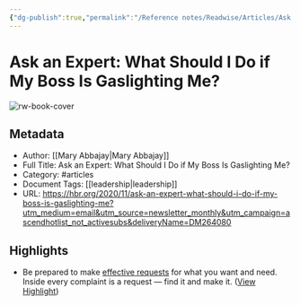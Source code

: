 ```yaml
---
{"dg-publish":true,"permalink":"/Reference notes/Readwise/Articles/Ask an Expert What Should I Do if My Boss Is Gaslighting Me/"}
---
```


# Ask an Expert: What Should I Do if My Boss Is Gaslighting Me?

![rw-book-cover](https://hbr.org/resources/images/article_assets/2020/11/Nov20_06_200011846-001.jpg)

## Metadata
- Author: [[Mary Abbajay\|Mary Abbajay]]
- Full Title: Ask an Expert: What Should I Do if My Boss Is Gaslighting Me?
- Category: #articles
- Document Tags: [[leadership\|leadership]] 
- URL: https://hbr.org/2020/11/ask-an-expert-what-should-i-do-if-my-boss-is-gaslighting-me?utm_medium=email&utm_source=newsletter_monthly&utm_campaign=ascendhotlist_not_activesubs&deliveryName=DM264080

## Highlights
- Be prepared to make [effective requests](https://www.careercontessa.com/advice/how-to-ask-your-boss-for-anything/) for what you want and need. Inside every complaint is a request — find it and make it. ([View Highlight](https://read.readwise.io/read/01gwn1m8rpyebfjt07dr7z4qe5))
